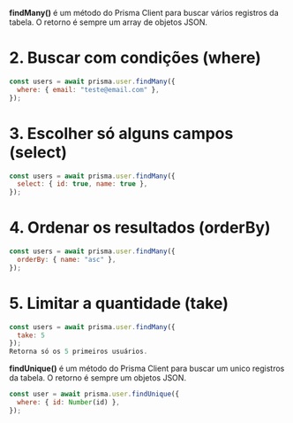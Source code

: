 **findMany()**
é um método do Prisma Client para buscar vários registros da tabela.
O retorno é sempre um array de objetos JSON.

# 2. Buscar com condições (where)

```javascript
const users = await prisma.user.findMany({
  where: { email: "teste@email.com" },
});
```

# 3. Escolher só alguns campos (select)

```javascript
const users = await prisma.user.findMany({
  select: { id: true, name: true },
});
```

# 4. Ordenar os resultados (orderBy)

```javascript
const users = await prisma.user.findMany({
  orderBy: { name: "asc" },
});
```

# 5. Limitar a quantidade (take)

```javascript
const users = await prisma.user.findMany({
  take: 5
});
Retorna só os 5 primeiros usuários.
```

**findUnique()**
é um método do Prisma Client para buscar um unico registros da tabela.
O retorno é sempre um objetos JSON.

```javascript
const user = await prisma.user.findUnique({
  where: { id: Number(id) },
});
```
